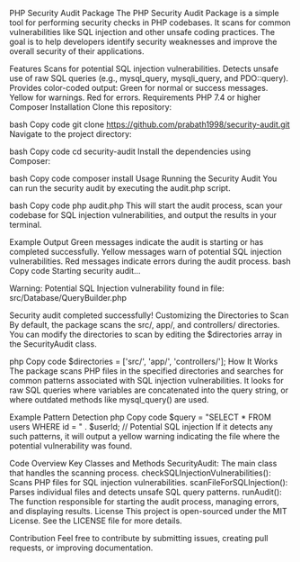 PHP Security Audit Package
The PHP Security Audit Package is a simple tool for performing security checks in PHP codebases. It scans for common vulnerabilities like SQL injection and other unsafe coding practices. The goal is to help developers identify security weaknesses and improve the overall security of their applications.

Features
Scans for potential SQL injection vulnerabilities.
Detects unsafe use of raw SQL queries (e.g., mysql_query, mysqli_query, and PDO::query).
Provides color-coded output:
Green for normal or success messages.
Yellow for warnings.
Red for errors.
Requirements
PHP 7.4 or higher
Composer
Installation
Clone this repository:

bash
Copy code
git clone https://github.com/prabath1998/security-audit.git
Navigate to the project directory:

bash
Copy code
cd security-audit
Install the dependencies using Composer:

bash
Copy code
composer install
Usage
Running the Security Audit
You can run the security audit by executing the audit.php script.

bash
Copy code
php audit.php
This will start the audit process, scan your codebase for SQL injection vulnerabilities, and output the results in your terminal.

Example Output
Green messages indicate the audit is starting or has completed successfully.
Yellow messages warn of potential SQL injection vulnerabilities.
Red messages indicate errors during the audit process.
bash
Copy code
Starting security audit...

Warning: Potential SQL Injection vulnerability found in file: src/Database/QueryBuilder.php

Security audit completed successfully!
Customizing the Directories to Scan
By default, the package scans the src/, app/, and controllers/ directories. You can modify the directories to scan by editing the $directories array in the SecurityAudit class.

php
Copy code
$directories = ['src/', 'app/', 'controllers/'];
How It Works
The package scans PHP files in the specified directories and searches for common patterns associated with SQL injection vulnerabilities. It looks for raw SQL queries where variables are concatenated into the query string, or where outdated methods like mysql_query() are used.

Example Pattern Detection
php
Copy code
$query = "SELECT * FROM users WHERE id = " . $userId; // Potential SQL injection
If it detects any such patterns, it will output a yellow warning indicating the file where the potential vulnerability was found.

Code Overview
Key Classes and Methods
SecurityAudit: The main class that handles the scanning process.
checkSQLInjectionVulnerabilities(): Scans PHP files for SQL injection vulnerabilities.
scanFileForSQLInjection(): Parses individual files and detects unsafe SQL query patterns.
runAudit(): The function responsible for starting the audit process, managing errors, and displaying results.
License
This project is open-sourced under the MIT License. See the LICENSE file for more details.

Contribution
Feel free to contribute by submitting issues, creating pull requests, or improving documentation.